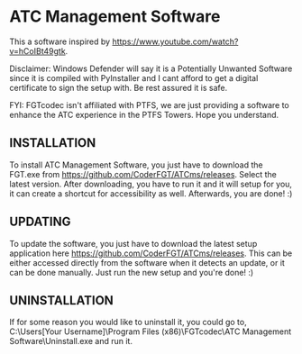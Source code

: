 # ATC Management Software
This a software inspired by https://www.youtube.com/watch?v=hCoIBt49gtk.

Disclaimer: Windows Defender will say it is a Potentially Unwanted Software since it is compiled with PyInstaller and I cant afford to get a digital certificate to sign the setup with. Be rest assured it is safe.

FYI: FGTcodec isn't affiliated with PTFS, we are just providing a software to enhance the ATC experience in the PTFS Towers. Hope you understand.

## INSTALLATION
To install ATC Management Software, you just have to download the FGT.exe from https://github.com/CoderFGT/ATCms/releases. Select the latest version.
After downloading, you have to run it and it will setup for you, it can create a shortcut for accessibility as well.
Afterwards, you are done! :)

## UPDATING
To update the software, you just have to download the latest setup application here https://github.com/CoderFGT/ATCms/releases.
This can be either accessed directly from the software when it detects an update, or it can be done manually.
Just run the new setup and you're done! :)

## UNINSTALLATION
If for some reason you would like to uninstall it, you could go to,
C:\Users\[Your Username]\Program Files (x86)\FGTcodec\ATC Management Software\Uninstall.exe
and run it.
